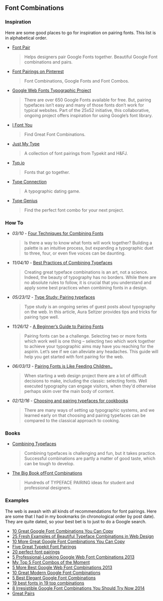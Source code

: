 ## Font Combinations

### Inspiration

Here are some good places to go for inspiration on pairing fonts. This list is in alphabetical order.

- [Font Pair][]

  > Helps designers pair Google Fonts together. Beautiful Google Font combinations and pairs.

- [Font Pairings on Pinterest][Pinterest]

  > Font Combinations, Google Fonts and Font Combos.

- [Google Web Fonts Typographic Project][Google]

  > There are over 650 Google Fonts available for free. But, pairing typefaces isn’t easy and many of those fonts don’t work for typical websites. Part of the 25x52 initiative, this collaborative, ongoing project offers inspiration for using Google’s font library.

- [I Font You][]

  > Find Great Font Combinations.

- [Just My Type][]

  > A collection of font pairings from Typekit and H&FJ.

- [Typ.io][]

  > Fonts that go together.

- [Type Connection][]

  > A typographic dating game.

- [Type Genius][]

  > Find the perfect font combo for your next project.

[Font Pair]:       http://fontpair.co/
[Pinterest]:       https://www.pinterest.com/explore/font-pairings/
[Google]:          http://femmebot.github.io/google-type/
[I Font You]:      http://ifontyou.com/
[Just My Type]:    http://justmytype.co/
[Typ.io]:          http://typ.io/
[Type Connection]: http://www.typeconnection.com/
[Type Genius]:     http://www.typegenius.com/

### How To

- *03/10* - [Four Techniques for Combining Fonts][Four Techniques]

  > Is there a way to know what fonts will work together? Building a palette is an intuitive process, but expanding a typographic duet to three, four, or even five voices can be daunting.

- *11/04/10* - [Best Practices of Combining Typefaces][Best Practices]

  > Creating great typeface combinations is an art, not a science. Indeed, the beauty of typography has no borders. While there are no absolute rules to follow, it is crucial that you understand and apply some best practices when combining fonts in a design.

- *05/23/12* - [Type Study: Pairing typefaces][Type Study]

  > Type study is an ongoing series of guest posts about typography on the web. In this article, Aura Seltzer provides tips and tricks for pairing type well.

- *11/26/12* - [A Beginner’s Guide to Pairing Fonts][Beginners Guide]

  > Pairing fonts can be a challenge. Selecting two or more fonts which work well is one thing – selecting two which work together to achieve your typographic aims may have you reaching for the aspirin. Let’s see if we can alleviate any headaches. This guide will help you get started with font pairing for the web.

- *06/03/13* - [Pairing Fonts is Like Feeding Children..][Feeding Children]

  > When starting a web design project there are a lot of difficult decisions to make, including the classic: selecting fonts. Well executed typography can engage visitors, when they'd otherwise perhaps skim over the main body of content.

- *02/12/16* - [Choosing and pairing typefaces for cookbooks][Cookbook Pairing]

  > There are many ways of setting up typographic systems, and we learned early on that choosing and pairing typefaces can be compared to the classical approach to cooking.

[Four Techniques]:  http://www.typography.com/email/2010_03/index_tw.htm
[Best Practices]:   https://www.smashingmagazine.com/2010/11/best-practices-of-combining-typefaces/
[Type Study]:       http://blog.typekit.com/2012/05/23/type-study-pairing-typefaces/
[Beginners Guide]:  http://webdesign.tutsplus.com/articles/typography-articles/a-beginners-guide-to-pairing-fonts/
[Feeding Children]: http://webdesign.tutsplus.com/articles/pairing-fonts-is-like-feeding-children--webdesign-13424
[Cookbook Pairing]: http://blog.typekit.com/2016/02/12/choosing-and-pairing-typefaces-for-cookbooks/

### Books

- [Combining Typefaces][]

  > Combining typefaces is challenging and fun, but it takes practice. Successful combinations are partly a matter of good taste, which can be tough to develop.

- [The Big Book ofFont Combinations][Big Book]

  > Hundreds of TYPEFACE PAIRING ideas for student and professional designers.

[Combining Typefaces]:   http://www.fivesimplesteps.com/products/combining-typefaces
[Big Book]: http://bonfx.com/the-big-book-of-font-combinations/

### Examples

The web is awash with all kinds of recommendations for font pairings. Here are some that I had in my bookmarks (in chronological order by post date). They are quite dated, so your best bet is to just to do a Google search.

- [10 Great Google Font Combinations You Can Copy](http://designshack.net/articles/css/10-great-google-font-combinations-you-can-copy/)
- [25 Fresh Examples of Beautiful Typeface Combinations in Web Design](http://tympanus.net/codrops/2011/11/12/25-fresh-examples-of-beautiful-typeface-combinations-in-web-design/)
- [10 More Great Google Font Combinations You Can Copy](http://designshack.net/articles/typography/10-more-great-google-font-combinations-you-can-copy/)
- [Five Great Typekit Font Pairings](http://www.carriedils.com/typekit-font-pairings/)
- [20 perfect font pairings](http://www.creativebloq.com/typography/20-perfect-type-pairings-3132120)
- [5 Professional-Looking Google Web Font Combinations 2013](https://webdesignersjourney.wordpress.com/2013/04/07/10-professional-looking-google-web-font-combinations-2013/)
- [My Top 5 Font Combos of the Moment](http://aestheticcrit.com/my-top-5-font-combos-of-the-moment.html)
- [5 More Best Google Web Font Combinations 2013](https://webdesignersjourney.wordpress.com/tag/5-more-best-google-web-font-combinations-2013/)
- [10 Great Modern Google Font Combinations](https://webdesignersjourney.wordpress.com/2013/06/12/10-great-modern-google-font-combinations/)
- [5 Best Elegant Google Font Combinations](https://webdesignersjourney.wordpress.com/2013/07/05/5-best-elegant-google-font-combinations/)
- [19 best fonts in 19 top combinations](http://bonfx.com/19-top-font-in-19-top-combinations/)
- [8 Irresistible Google Font Combinations You Should Try Now 2014](https://webdesignersjourney.wordpress.com/2014/03/15/8-irresistible-google-font-combinations-you-should-try-now-2014/)
- [Great Pairs](http://blog.fontshop.com/category/great-pairs/)
